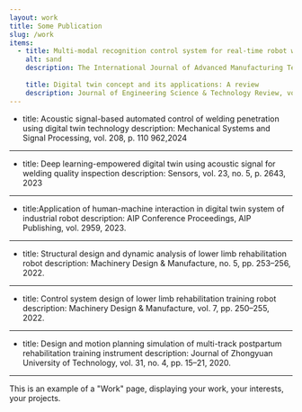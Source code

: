 ```yaml
---
layout: work
title: Some Publication
slug: /work
items:
  - title: Multi-modal recognition control system for real-time robot welding penetration control and quality enhancement
    alt: sand
    description: The International Journal of Advanced Manufacturing Technology, vol. 135, no. 9, pp. 4359–4378, 2024
    
    title: Digital twin concept and its applications: A review
    description: Journal of Engineering Science & Technology Review, vol. 17, no. 2, 2024
---
```

  - title: Acoustic signal-based automated control of welding penetration using digital twin technology
    description: Mechanical Systems and Signal Processing, vol. 208, p. 110 962,2024
---
  - title: Deep learning-empowered digital twin using acoustic signal for welding quality inspection
    description: Sensors, vol. 23, no. 5, p. 2643, 2023
---
  - title:Application of human-machine interaction in digital twin system of industrial robot
    description: AIP Conference Proceedings, AIP Publishing, vol. 2959, 2023.
---
  - title: Structural design and dynamic analysis of lower limb rehabilitation robot
    description: Machinery Design & Manufacture, no. 5, pp. 253–256, 2022.
---
  - title: Control system design of lower limb rehabilitation training robot
    description: Machinery Design & Manufacture, vol. 7, pp. 250–255, 2022.
---
  - title: Design and motion planning simulation of multi-track postpartum rehabilitation training instrument
    description: Journal of Zhongyuan University of Technology, vol. 31, no. 4, pp. 15–21, 2020.
---

This is an example of a "Work" page, displaying your work, your interests, your projects.
<br />
<br />
